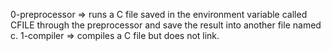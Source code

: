 0-preprocessor => runs a C file saved in the environment variable called CFILE through the preprocessor and save the result into another file named c.
1-compiler => compiles a C file but does not link.

